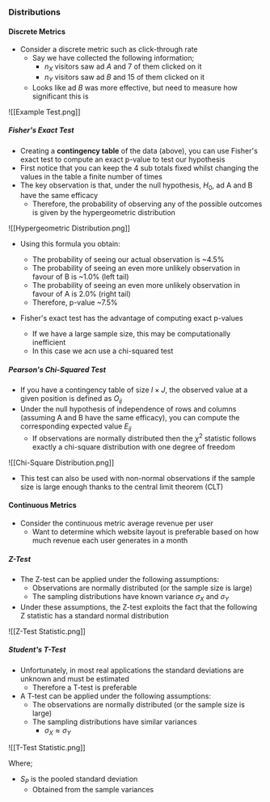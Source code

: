 ### Distributions
#### Discrete Metrics
* Consider a discrete metric such as click-through rate
	* Say we have collected the following information;
		* $n_X$ visitors saw ad $A$ and 7 of them clicked on it
		* $n_Y$ visitors saw ad $B$ and 15 of them clicked on it
	* Looks like ad $B$ was more effective, but need to measure how significant this is

![[Example Test.png]]

##### Fisher's Exact Test
* Creating a **contingency table** of the data (above), you can use Fisher's exact test to compute an exact p-value to test our hypothesis
* First notice that you can keep the 4 sub totals fixed whilst changing the values in the table a finite number of times
* The key observation is that, under the null hypothesis, $H_0$, ad A and B have the same efficacy
	* Therefore, the probability of observing any of the possible outcomes is given by the hypergeometric distribution

![[Hypergeometric Distribution.png]]

* Using this formula you obtain:
	* The probability of seeing our actual observation is ~4.5%
	* The probability of seeing an even more unlikely observation in favour of B is ~1.0% (left tail)
	* The probability of seeing an even more unlikely observation in favour of A is 2.0% (right tail)
	* Therefore, p-value ~7.5%

* Fisher's exact test has the advantage of computing exact p-values
	* If we have a large sample size, this may be computationally inefficient
	* In this case we acn use a chi-squared test

##### Pearson's Chi-Squared Test
* If you have a contingency table of size $I\times{}J$, the observed value at a given position is defined as $O_{ij}$
* Under the null hypothesis of independence of rows and columns (assuming A and B have the same efficacy), you can compute the corresponding expected value $E_{ij}$
	* If observations are normally distributed then the $\chi{}^2$ statistic follows exactly a chi-square distribution with one degree of freedom

![[Chi-Square Distribution.png]]

* This test can also be used with non-normal observations if the sample size is large enough thanks to the central limit theorem (CLT)

#### Continuous Metrics
* Consider the continuous metric average revenue per user
	* Want to determine which website layout is preferable based on how much revenue each user generates in a month

##### Z-Test
* The Z-test can be applied under the following assumptions:
	* Observations are normally distributed (or the sample size is large)
	* The sampling distributions have known variance $\sigma{}_X$ and $\sigma{}_Y$
* Under these assumptions, the Z-test exploits the fact that the following Z statistic has a standard normal distribution

![[Z-Test Statistic.png]]

##### Student's T-Test
* Unfortunately, in most real applications the standard deviations are unknown and must be estimated
	* Therefore a T-test is preferable
* A T-test can be applied under the following assumptions:
	* The observations are normally distributed (or the sample size is large)
	* The sampling distributions have similar variances
		* $\sigma{}_X \approx{} \sigma{}_Y$

![[T-Test Statistic.png]]

Where;
* $S_P$ is the pooled standard deviation
	* Obtained from the sample variances